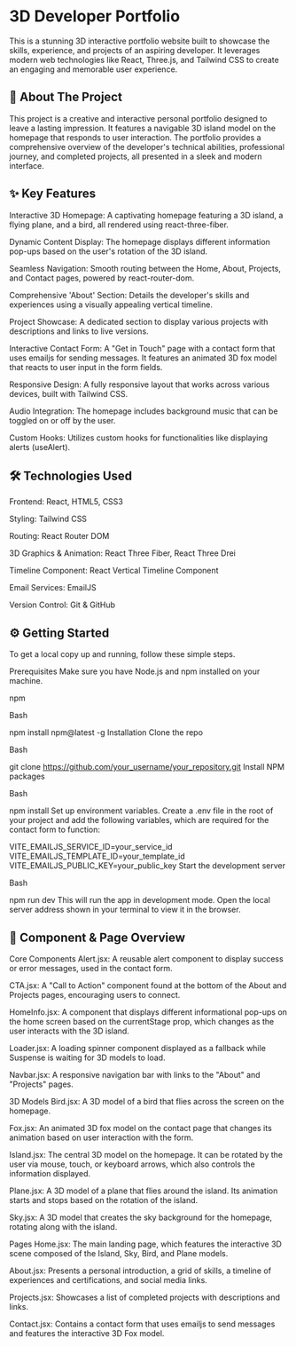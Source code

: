 # 3D Developer Portfolio
This is a stunning 3D interactive portfolio website built to showcase the skills, experience, and projects of an aspiring developer. It leverages modern web technologies like React, Three.js, and Tailwind CSS to create an engaging and memorable user experience.

## 🚀 About The Project
This project is a creative and interactive personal portfolio designed to leave a lasting impression. It features a navigable 3D island model on the homepage that responds to user interaction. The portfolio provides a comprehensive overview of the developer's technical abilities, professional journey, and completed projects, all presented in a sleek and modern interface.

## ✨ Key Features
Interactive 3D Homepage: A captivating homepage featuring a 3D island, a flying plane, and a bird, all rendered using react-three-fiber.

Dynamic Content Display: The homepage displays different information pop-ups based on the user's rotation of the 3D island.

Seamless Navigation: Smooth routing between the Home, About, Projects, and Contact pages, powered by react-router-dom.

Comprehensive 'About' Section: Details the developer's skills and experiences using a visually appealing vertical timeline.

Project Showcase: A dedicated section to display various projects with descriptions and links to live versions.

Interactive Contact Form: A "Get in Touch" page with a contact form that uses emailjs for sending messages. It features an animated 3D fox model that reacts to user input in the form fields.

Responsive Design: A fully responsive layout that works across various devices, built with Tailwind CSS.

Audio Integration: The homepage includes background music that can be toggled on or off by the user.

Custom Hooks: Utilizes custom hooks for functionalities like displaying alerts (useAlert).

## 🛠️ Technologies Used
Frontend: React, HTML5, CSS3

Styling: Tailwind CSS

Routing: React Router DOM

3D Graphics & Animation: React Three Fiber, React Three Drei

Timeline Component: React Vertical Timeline Component

Email Services: EmailJS

Version Control: Git & GitHub

## ⚙️ Getting Started
To get a local copy up and running, follow these simple steps.

Prerequisites
Make sure you have Node.js and npm installed on your machine.

npm

Bash

npm install npm@latest -g
Installation
Clone the repo

Bash

git clone https://github.com/your_username/your_repository.git
Install NPM packages

Bash

npm install
Set up environment variables. Create a .env file in the root of your project and add the following variables, which are required for the contact form to function:

VITE_EMAILJS_SERVICE_ID=your_service_id
VITE_EMAILJS_TEMPLATE_ID=your_template_id
VITE_EMAILJS_PUBLIC_KEY=your_public_key
Start the development server

Bash

npm run dev
This will run the app in development mode. Open the local server address shown in your terminal to view it in the browser.

## 📄 Component & Page Overview
Core Components
Alert.jsx: A reusable alert component to display success or error messages, used in the contact form.

CTA.jsx: A "Call to Action" component found at the bottom of the About and Projects pages, encouraging users to connect.

HomeInfo.jsx: A component that displays different informational pop-ups on the home screen based on the currentStage prop, which changes as the user interacts with the 3D island.

Loader.jsx: A loading spinner component displayed as a fallback while Suspense is waiting for 3D models to load.

Navbar.jsx: A responsive navigation bar with links to the "About" and "Projects" pages.

3D Models
Bird.jsx: A 3D model of a bird that flies across the screen on the homepage.

Fox.jsx: An animated 3D fox model on the contact page that changes its animation based on user interaction with the form.

Island.jsx: The central 3D model on the homepage. It can be rotated by the user via mouse, touch, or keyboard arrows, which also controls the information displayed.

Plane.jsx: A 3D model of a plane that flies around the island. Its animation starts and stops based on the rotation of the island.

Sky.jsx: A 3D model that creates the sky background for the homepage, rotating along with the island.

Pages
Home.jsx: The main landing page, which features the interactive 3D scene composed of the Island, Sky, Bird, and Plane models.

About.jsx: Presents a personal introduction, a grid of skills, a timeline of experiences and certifications, and social media links.

Projects.jsx: Showcases a list of completed projects with descriptions and links.

Contact.jsx: Contains a contact form that uses emailjs to send messages and features the interactive 3D Fox model.
